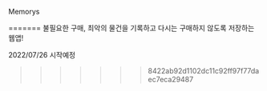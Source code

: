 Memorys

=======
불필요한 구매, 최악의 물건을 기록하고 다시는 구매하지 않도록 저장하는 웹앱!

2022/07/26 시작예정
>>>>>>> 8422ab92d1102dc11c92ff97f77daec7eca29487
